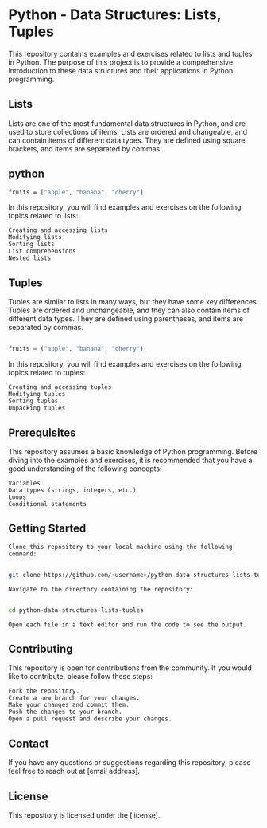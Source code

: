 # Python - Data Structures: Lists, Tuples

This repository contains examples and exercises related to lists and tuples in Python. The purpose of this project is to provide a comprehensive introduction to these data structures and their applications in Python programming.

## Lists

Lists are one of the most fundamental data structures in Python, and are used to store collections of items. Lists are ordered and changeable, and can contain items of different data types. They are defined using square brackets, and items are separated by commas.

## python

```bash
fruits = ["apple", "banana", "cherry"]
```

In this repository, you will find examples and exercises on the following topics related to lists:

    Creating and accessing lists
    Modifying lists
    Sorting lists
    List comprehensions
    Nested lists

## Tuples

Tuples are similar to lists in many ways, but they have some key differences. Tuples are ordered and unchangeable, and they can also contain items of different data types. They are defined using parentheses, and items are separated by commas.

```python

fruits = ("apple", "banana", "cherry")
```
In this repository, you will find examples and exercises on the following topics related to tuples:

    Creating and accessing tuples
    Modifying tuples
    Sorting tuples
    Unpacking tuples

## Prerequisites

This repository assumes a basic knowledge of Python programming. Before diving into the examples and exercises, it is recommended that you have a good understanding of the following concepts:

    Variables
    Data types (strings, integers, etc.)
    Loops
    Conditional statements

## Getting Started

    Clone this repository to your local machine using the following command:

```bash

git clone https://github.com/<username>/python-data-structures-lists-tuples.git
```
    Navigate to the directory containing the repository:

```bash

cd python-data-structures-lists-tuples
```
    Open each file in a text editor and run the code to see the output.

## Contributing

This repository is open for contributions from the community. If you would like to contribute, please follow these steps:

    Fork the repository.
    Create a new branch for your changes.
    Make your changes and commit them.
    Push the changes to your branch.
    Open a pull request and describe your changes.

## Contact

If you have any questions or suggestions regarding this repository, please feel free to reach out at [email address].
## License

This repository is licensed under the [license].
